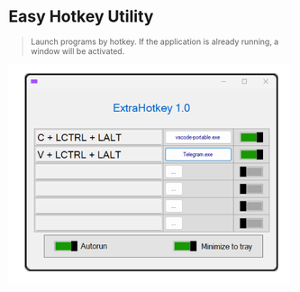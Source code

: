 # Easy Hotkey Utility

>Launch programs by hotkey. If the application is already running, a window will be activated.

![screenshot](screen.png)

